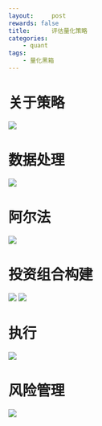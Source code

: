 ```yaml
---
layout:     post
rewards: false
title:      评估量化策略
categories:
    - quant
tags:
    - 量化黑箱
---
```


# 关于策略
![](https://cdn.jsdelivr.net/gh/631068264/img/0069RVTdgy1fva2lphkzbj31kw0j9teb.jpg)
# 数据处理
![](https://cdn.jsdelivr.net/gh/631068264/img/0069RVTdgy1fva2m6i23uj316o0bgacx.jpg)
# 阿尔法
![](https://cdn.jsdelivr.net/gh/631068264/img/0069RVTdgy1fva2mpgt53j31jc0podq7.jpg)
# 投资组合构建
![](https://cdn.jsdelivr.net/gh/631068264/img/006tNbRwly1fva2pua3oqj31jc048q36.jpg)
![](https://cdn.jsdelivr.net/gh/631068264/img/006tNbRwly1fva2q0d0yyj31jy0f4jsb.jpg)
# 执行
![](https://cdn.jsdelivr.net/gh/631068264/img/006tNbRwly1fva2q5i4yvj31jg0f0q48.jpg)
# 风险管理
![](https://cdn.jsdelivr.net/gh/631068264/img/006tNbRwly1fva2q8ugssj319s0fg75l.jpg)